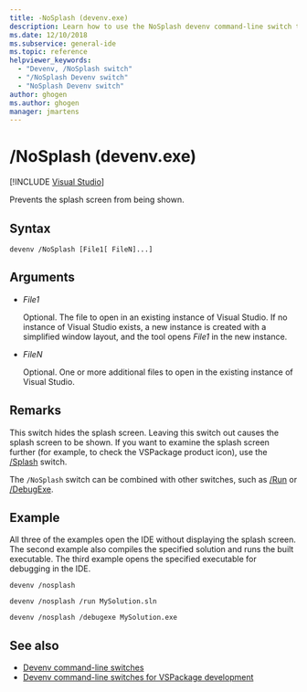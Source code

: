 ```yaml
---
title: -NoSplash (devenv.exe)
description: Learn how to use the NoSplash devenv command-line switch to prevent the splash screen from being shown.
ms.date: 12/10/2018
ms.subservice: general-ide
ms.topic: reference
helpviewer_keywords:
  - "Devenv, /NoSplash switch"
  - "/NoSplash Devenv switch"
  - "NoSplash Devenv switch"
author: ghogen
ms.author: ghogen
manager: jmartens
---
```

# /NoSplash (devenv.exe)

 [!INCLUDE [Visual Studio](~/includes/applies-to-version/vs-windows-only.md)]

Prevents the splash screen from being shown.

## Syntax

```shell
devenv /NoSplash [File1[ FileN]...]
```

## Arguments

- *File1*

  Optional. The file to open in an existing instance of Visual Studio. If no instance of Visual Studio exists, a new instance is created with a simplified window layout, and the tool opens *File1* in the new instance.

- *FileN*

  Optional. One or more additional files to open in the existing instance of Visual Studio.

## Remarks

This switch hides the splash screen. Leaving this switch out causes the splash screen to be shown. If you want to examine the splash screen further (for example, to check the VSPackage product icon), use the [/Splash](../../extensibility/devenv-command-line-switches-for-vspackage-development.md) switch.

The `/NoSplash` switch can be combined with other switches, such as [/Run](run-devenv-exe.md) or [/DebugExe](debugexe-devenv-exe.md).

## Example

All three of the examples open the IDE without displaying the splash screen. The second example also compiles the specified solution and runs the built executable. The third example opens the specified executable for debugging in the IDE.

```shell
devenv /nosplash

devenv /nosplash /run MySolution.sln

devenv /nosplash /debugexe MySolution.exe
```

## See also

- [Devenv command-line switches](../../ide/reference/devenv-command-line-switches.md)
- [Devenv command-line switches for VSPackage development](../../extensibility/devenv-command-line-switches-for-vspackage-development.md)
